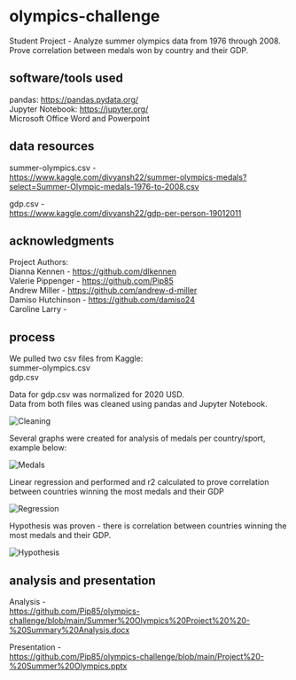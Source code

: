 # **olympics-challenge**

Student Project - Analyze summer olympics data from 1976 through 2008.  Prove correlation between medals won by country and their GDP.

## **software/tools used**

pandas:  https://pandas.pydata.org/<br>
Jupyter Notebook:  https://jupyter.org/<br>
Microsoft Office Word and Powerpoint<br>

## **data resources**

summer-olympics.csv - <br>
https://www.kaggle.com/divyansh22/summer-olympics-medals?select=Summer-Olympic-medals-1976-to-2008.csv<br>

gdp.csv - <br>
https://www.kaggle.com/divyansh22/gdp-per-person-19012011<br>

## **acknowledgments**

Project Authors:<br>
Dianna Kennen - https://github.com/dlkennen<br>
Valerie Pippenger - https://github.com/Pip85<br>
Andrew Miller - https://github.com/andrew-d-miller<br>
Damiso Hutchinson - https://github.com/damiso24<br>
Caroline Larry - 

## **process**
We pulled two csv files from Kaggle:<br>
summer-olympics.csv<br>
gdp.csv<br>

Data for gdp.csv was normalized for 2020 USD.<br>
Data from both files was cleaned using pandas and Jupyter Notebook.<br>


![Cleaning]()<br>

Several graphs were created for analysis of medals per country/sport, example below:<br>

![Medals]()<br>

Linear regression and performed and r2 calculated to prove correlation between countries winning the most medals and their GDP<br>

![Regression]()<br>

Hypothesis was proven - there is correlation between countries winning the most medals and their GDP.<br>

![Hypothesis]()<br>

## **analysis and presentation**

Analysis - <br>
https://github.com/Pip85/olympics-challenge/blob/main/Summer%20Olympics%20Project%20%20-%20Summary%20Analysis.docx<br>

Presentation - <br>
https://github.com/Pip85/olympics-challenge/blob/main/Project%20-%20Summer%20Olympics.pptx<br>

